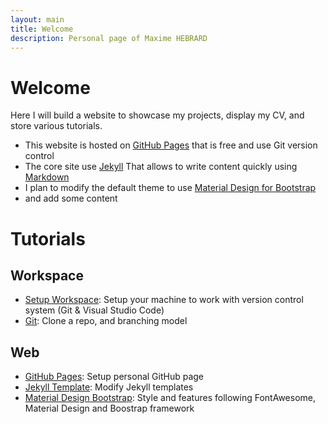 ```yaml
---
layout: main
title: Welcome
description: Personal page of Maxime HEBRARD
---
```


# Welcome
Here I will build a website to showcase my projects, display my CV, and store various tutorials.

* This website is hosted on [GitHub Pages](https://pages.github.com/) that is free and use Git version control
* The core site use [Jekyll](https://jekyllrb.com/) That allows to write content quickly using [Markdown](https://www.markdownguide.org/)
* I plan to modify the default theme to use [Material Design for Bootstrap](https://mdbootstrap.com/docs/jquery/)
* and add some content

# Tutorials
## Workspace
* [Setup Workspace](tutorials/setup.html): Setup your machine to work with version control system (Git & Visual Studio Code)
* [Git](tutorials/git.html): Clone a repo, and branching model

## Web
* [GitHub Pages](tutorials/page.html): Setup personal GitHub page
* [Jekyll Template](tutorials/jekyll.html): Modify Jekyll templates
* [Material Design Bootstrap](tutorials/mdb.html): Style and features following FontAwesome, Material Design and Boostrap framework
